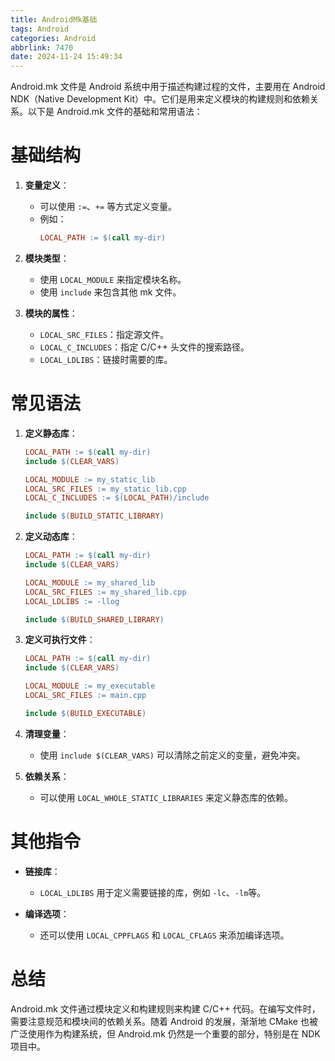 ```yaml
---
title: AndroidMk基础
tags: Android
categories: Android
abbrlink: 7470
date: 2024-11-24 15:49:34
---
```



Android.mk 文件是 Android 系统中用于描述构建过程的文件，主要用在 Android NDK（Native Development Kit）中。它们是用来定义模块的构建规则和依赖关系。以下是 Android.mk 文件的基础和常用语法：

#  基础结构

1. **变量定义**：
   - 可以使用 `:=`、`+=` 等方式定义变量。
   - 例如：
     ```makefile
     LOCAL_PATH := $(call my-dir)
     ```

2. **模块类型**：
   - 使用 `LOCAL_MODULE` 来指定模块名称。
   - 使用 `include` 来包含其他 mk 文件。

3. **模块的属性**：
   - `LOCAL_SRC_FILES`：指定源文件。
   - `LOCAL_C_INCLUDES`：指定 C/C++ 头文件的搜索路径。
   - `LOCAL_LDLIBS`：链接时需要的库。

#  常见语法

1. **定义静态库**：
   ```makefile
   LOCAL_PATH := $(call my-dir)
   include $(CLEAR_VARS)

   LOCAL_MODULE := my_static_lib
   LOCAL_SRC_FILES := my_static_lib.cpp
   LOCAL_C_INCLUDES := $(LOCAL_PATH)/include

   include $(BUILD_STATIC_LIBRARY)
   ```

2. **定义动态库**：
   ```makefile
   LOCAL_PATH := $(call my-dir)
   include $(CLEAR_VARS)

   LOCAL_MODULE := my_shared_lib
   LOCAL_SRC_FILES := my_shared_lib.cpp
   LOCAL_LDLIBS := -llog

   include $(BUILD_SHARED_LIBRARY)
   ```

3. **定义可执行文件**：
   ```makefile
   LOCAL_PATH := $(call my-dir)
   include $(CLEAR_VARS)

   LOCAL_MODULE := my_executable
   LOCAL_SRC_FILES := main.cpp

   include $(BUILD_EXECUTABLE)
   ```

4. **清理变量**：
   - 使用 `include $(CLEAR_VARS)` 可以清除之前定义的变量，避免冲突。

5. **依赖关系**：
   - 可以使用 `LOCAL_WHOLE_STATIC_LIBRARIES` 来定义静态库的依赖。

#  其他指令

- **链接库**：
  - `LOCAL_LDLIBS` 用于定义需要链接的库，例如 `-lc`、`-lm`等。

- **编译选项**：
  - 还可以使用 `LOCAL_CPPFLAGS` 和 `LOCAL_CFLAGS` 来添加编译选项。

#  总结

Android.mk 文件通过模块定义和构建规则来构建 C/C++ 代码。在编写文件时，需要注意规范和模块间的依赖关系。随着 Android 的发展，渐渐地 CMake 也被广泛使用作为构建系统，但 Android.mk 仍然是一个重要的部分，特别是在 NDK 项目中。
